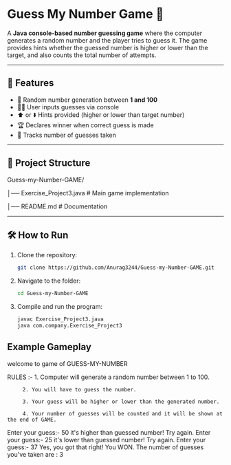 # Guess My Number Game 🎲

A **Java console-based number guessing game** where the computer generates a random number and the player tries to guess it. The game provides hints whether the guessed number is higher or lower than the target, and also counts the total number of attempts.

---

## 🚀 Features
- 🎯 Random number generation between **1 and 100**  
- 👨‍💻 User inputs guesses via console  
- ⬆️ or ⬇️ Hints provided (higher or lower than target number)  
- 🏆 Declares winner when correct guess is made  
- 🔢 Tracks number of guesses taken  

---

## 📂 Project Structure
Guess-my-Number-GAME/

│── Exercise_Project3.java # Main game implementation

│── README.md # Documentation

---

## 🛠️ How to Run
1. Clone the repository:  
   ```bash
   git clone https://github.com/Anurag3244/Guess-my-Number-GAME.git

2. Navigate to the folder:
   ```bash
   cd Guess-my-Number-GAME

3. Compile and run the program:
   ```bash
   javac Exercise_Project3.java
   java com.company.Exercise_Project3

## Example Gameplay
welcome to game of GUESS-MY-NUMBER

RULES :- 1. Computer will generate a random number between 1 to 100.

         2. You will have to guess the number.

         3. Your guess will be higher or lower than the generated number.

         4. Your number of guesses will be counted and it will be shown at the end of GAME.

Enter your guess:- 50
it's higher than guessed number! Try again.
Enter your guess:- 25
it's lower than guessed number! Try again.
Enter your guess:- 37
Yes, you got that right! You WON.
The number of guesses you've taken are : 3




